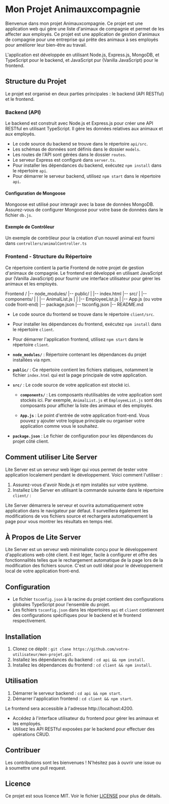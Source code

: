 # Mon Projet Animauxcompagnie


Bienvenue dans mon projet Animauxcompagnie. Ce projet est une application web qui gère une liste d'animaux de compagnie et permet de les affecter aux employés.
Ce projet est une application de gestion d'animaux de compagnie pour une entreprise qui prête des animaux à ses employés pour améliorer leur bien-être au travail. 


L'application est développée en utilisant Node.js, Express.js, MongoDB, et TypeScript pour le backend, et JavaScript pur (Vanilla JavaScript) pour le frontend.


## Structure du Projet


Le projet est organisé en deux parties principales : le backend (API RESTful) et le frontend.


### Backend (API)


Le backend est construit avec Node.js et Express.js pour créer une API RESTful en utilisant TypeScript. Il gère les données relatives aux animaux et aux employés.


- Le code source du backend se trouve dans le répertoire `api/src`.
- Les schémas de données sont définis dans le dossier `models`.
- Les routes de l'API sont gérées dans le dossier `routes`.
- Le serveur Express est configuré dans `server.ts`.
- Pour installer les dépendances du backend, exécutez `npm install` dans le répertoire `api`.
- Pour démarrer le serveur backend, utilisez `npm start` dans le répertoire `api`.


#### Configuration de Mongoose


Mongoose est utilisé pour interagir avec la base de données MongoDB. Assurez-vous de configurer Mongoose pour votre base de données dans le fichier `db.js`.


#### Exemple de Contrôleur


Un exemple de contrôleur pour la création d'un nouvel animal est fourni dans `controllers/animalController.ts`






### Frontend - Structure du Répertoire


Ce répertoire contient la partie Frontend de notre projet de gestion d'animaux de compagnie. Le frontend est développé en utilisant JavaScript pur (Vanilla JavaScript) pour fournir une interface utilisateur pour gérer les animaux et les employés.


 Frontend /
|-- node_modules/
|-- public/
| |-- index.html
|-- src/
| |-- components/
| | |-- AnimalList.js
| | |-- EmployeeList.js
| |-- App.js (ou votre code front-end)
|-- package.json
|-- tsconfig.json
|-- README.md


- Le code source du frontend se trouve dans le répertoire `client/src`.
- Pour installer les dépendances du frontend, exécutez `npm install` dans le répertoire `client`.
- Pour démarrer l'application frontend, utilisez `npm start` dans le répertoire `client`.




- **`node_modules/`** : Répertoire contenant les dépendances du projet installées via npm.


- **`public/`** : Ce répertoire contient les fichiers statiques, notamment le fichier `index.html` qui est la page principale de votre application.


- **`src/`** : Le code source de votre application est stocké ici.


  - **`components/`** : Les composants réutilisables de votre application sont stockés ici. Par exemple, `AnimalList.js` et `EmployeeList.js` sont des composants pour afficher la liste des animaux et des employés.


  - **`App.js`** : Le point d'entrée de votre application front-end. Vous pouvez y ajouter votre logique principale ou organiser votre application comme vous le souhaitez.


- **`package.json`** : Le fichier de configuration pour les dépendances du projet côté client.




## Comment utiliser Lite Server


Lite Server est un serveur web léger qui vous permet de tester votre application localement pendant le développement. Voici comment l'utiliser :


1. Assurez-vous d'avoir Node.js et npm installés sur votre système.
2. Installez Lite Server en utilisant la commande suivante dans le répertoire `client/` :


Lite Server démarrera le serveur et ouvrira automatiquement votre application dans le navigateur par défaut. Il surveillera également les modifications de vos fichiers source et rechargera automatiquement la page pour vous montrer les résultats en temps réel.


## À Propos de Lite Server


Lite Server est un serveur web minimaliste conçu pour le développement d'applications web côté client. Il est léger, facile à configurer et offre des fonctionnalités telles que le rechargement automatique de la page lors de la modification des fichiers source. C'est un outil idéal pour le développement local de votre application front-end.




## Configuration


- Le fichier `tsconfig.json` à la racine du projet contient des configurations globales TypeScript pour l'ensemble du projet.
- Les fichiers `tsconfig.json` dans les répertoires `api` et `client` contiennent des configurations spécifiques pour le backend et le frontend respectivement.


## Installation


1. Clonez ce dépôt : `git clone https://github.com/votre-utilisateur/mon-projet.git`.
2. Installez les dépendances du backend : `cd api && npm install`.
3. Installez les dépendances du frontend : `cd client && npm install`.


## Utilisation


1. Démarrer le serveur backend : `cd api && npm start`.
2. Démarrer l'application frontend : `cd client && npm start`.


Le frontend sera accessible à l'adresse http://localhost:4200.
- Accédez à l'interface utilisateur du frontend pour gérer les animaux et les employés.
- Utilisez les API RESTful exposées par le backend pour effectuer des opérations CRUD.


## Contribuer


Les contributions sont les bienvenues ! N'hésitez pas à ouvrir une issue ou à soumettre une pull request.


## Licence


Ce projet est sous licence MIT. Voir le fichier [LICENSE](LICENSE) pour plus de détails.


